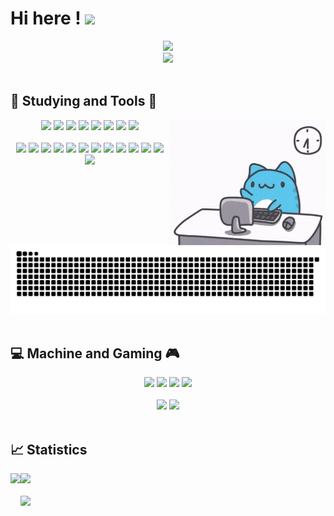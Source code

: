 # Hi here ! <img src="https://raw.githubusercontent.com/iampavangandhi/iampavangandhi/master/gifs/Hi.gif" width="35px">

<div align='center'>

  <img src="https://readme-typing-svg.herokuapp.com?font=Fira+Code&pause=1000&background=FF5FC804&random=false&width=435&separator=%3C&lines=if(you+%3D+'coming')+printf('Hello');%3Cto+be+continue..." />

<br>

  <img src="https://count.getloli.com/get/@demonq0q?theme=rule34" />

</div>

<br>

## 💪 Studying and Tools 🔧

<div>
  <img align='right' src="https://raw.githubusercontent.com/demonq0q/demonq0q/master/assets/tap-code.gif?raw=true" width=250 height=200 />
</div>

<div align='center'>
  <img src="https://img.shields.io/badge/html5-white?style=for-the-badge&logo=html5">
  <img src="https://img.shields.io/badge/css3-white?style=for-the-badge&logo=css3&logoColor=blue">
  <img src="https://img.shields.io/badge/JavaScript-white?style=for-the-badge&logo=JavaScript&logoColor=black">
  <img src="https://img.shields.io/badge/vue.js-white?style=for-the-badge&logo=vue.js">
  <img src="https://img.shields.io/badge/vite-white?style=for-the-badge&logo=vite">
  <img src="https://img.shields.io/badge/C-white?style=for-the-badge&logo=C&logoColor=blue">
  <img src="https://img.shields.io/badge/C%2B%2B-white?style=for-the-badge&logo=C%2B%2B&logoColor=blue">
  <img src="https://img.shields.io/badge/python-white?style=for-the-badge&logo=python">

<br>
<br>

  <img src="https://img.shields.io/badge/visaul studio code-white?style=for-the-badge&logo=visual%20studio%20code&logoColor=blue">
  <img src="https://img.shields.io/badge/github-white?style=for-the-badge&logo=github&logoColor=black">
  <img src="https://img.shields.io/badge/git-white?style=for-the-badge&logo=git&logoColor=orange">  
  <img src="https://img.shields.io/badge/anaconda-white?style=for-the-badge&logo=anaconda">
  <img src="https://img.shields.io/badge/notion-white?style=for-the-badge&logo=notion&logoColor=black">
  <img src="https://img.shields.io/badge/markdown-white?style=for-the-badge&logo=markdown&logoColor=black">
  <img src="https://img.shields.io/badge/vim-white?style=for-the-badge&logo=vim&logoColor=black">
  <img src="https://img.shields.io/badge/%20Chrome-white?style=for-the-badge&logo=Google%20Chrome">
  <img src="https://img.shields.io/badge/linux-white?style=for-the-badge&logo=linux&logoColor=black">
  <img src="https://img.shields.io/badge/node.js-white?style=for-the-badge&logo=node.js">
  <img src="https://img.shields.io/badge/vercel-white?style=for-the-badge&logo=vercel&logoColor=black">
  <img src="https://img.shields.io/badge/cloudflare-white?style=for-the-badge&logo=cloudflare">
  <img src="https://img.shields.io/badge/hexo-white?style=for-the-badge&logo=hexo">
</div>

<div align='cnenter'>
  <img src="https://raw.githubusercontent.com/demonq0q/demonq0q/master/assets/code-contribute.svg?raw=true">
</div>

<br>

## 💻 Machine and Gaming 🎮 

<div align='center'>
  <img src="https://img.shields.io/badge/win10-blue?style=for-the-badge&logo=windows&logoColor=blue&label=Windows&labelColor=white">
  <img src="https://img.shields.io/badge/rtx3050-green?style=for-the-badge&logo=NVIDIA&logoColor=green&label=NVIDIA&labelColor=white">
  <img src="https://img.shields.io/badge/k50-orange?style=for-the-badge&logo=xiaomi&label=xiaomi&labelColor=white">
  <img src="https://img.shields.io/badge/r7000-red?style=for-the-badge&logo=lenovo&logoColor=red&label=lenovo&labelColor=white">

<br>
<br>

  <img src="https://img.shields.io/badge/steam-black?style=for-the-badge&logo=steam&logoColor=white">
  <img src="https://img.shields.io/badge/epic games-black?style=for-the-badge&logo=epicgames&logoColor=white">
</div>

<br>

## 📈 Statistics

  <div>
    <img align="left" src="https://github-readme-stats.vercel.app/api?username=demonq0q&hide=issues&show_icons=true&theme=white&layout=compact" height=160 />
  </div>

  <div>
    <img src="https://github-readme-stats.vercel.app/api/top-langs/?username=anuraghazra&layout=compact" height=160 />
  </div>

<br>

  <img src="https://github-readme-activity-graph.vercel.app/graph?username=demonq0q&bg_color=ffffff&color=000000&line=00eeff&point=ffcf24&area=true&hide_border=true" />

<br>

